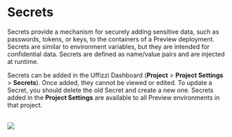# Secrets  

Secrets provide a mechanism for securely adding sensitive data, such as passwords, tokens, or keys, to the containers of a Preview deployment. Secrets are similar to environment variables, but they are intended for confidential data. Secrets are defined as name/value pairs and are injected at runtime. 

Secrets can be added in the Uffizzi Dashboard (**Project** > **Project Settings** > **Secrets**). Once added, they cannot be viewed or edited. To update a Secret, you should delete the old Secret and create a new one. Secrets added in the **Project Settings** are available to all Preview environments in that project.  
&nbsp;  

![](../assets/images/secrets.png)
